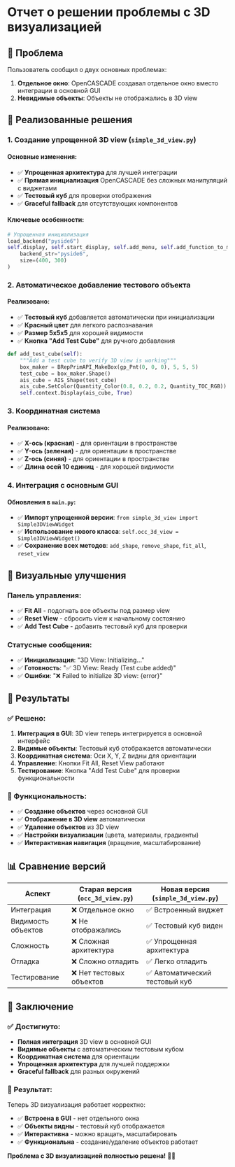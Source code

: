 # Отчет о решении проблемы с 3D визуализацией

## 🎯 Проблема

Пользователь сообщил о двух основных проблемах:
1. **Отдельное окно**: OpenCASCADE создавал отдельное окно вместо интеграции в основной GUI
2. **Невидимые объекты**: Объекты не отображались в 3D view

## 🔧 Реализованные решения

### 1. Создание упрощенной 3D view (`simple_3d_view.py`)

#### Основные изменения:
- ✅ **Упрощенная архитектура** для лучшей интеграции
- ✅ **Прямая инициализация** OpenCASCADE без сложных манипуляций с виджетами
- ✅ **Тестовый куб** для проверки отображения
- ✅ **Graceful fallback** для отсутствующих компонентов

#### Ключевые особенности:
```python
# Упрощенная инициализация
load_backend("pyside6")
self.display, self.start_display, self.add_menu, self.add_function_to_menu = init_display(
    backend_str="pyside6",
    size=(400, 300)
)
```

### 2. Автоматическое добавление тестового объекта

#### Реализовано:
- ✅ **Тестовый куб** добавляется автоматически при инициализации
- ✅ **Красный цвет** для легкого распознавания
- ✅ **Размер 5x5x5** для хорошей видимости
- ✅ **Кнопка "Add Test Cube"** для ручного добавления

```python
def add_test_cube(self):
    """Add a test cube to verify 3D view is working"""
    box_maker = BRepPrimAPI_MakeBox(gp_Pnt(0, 0, 0), 5, 5, 5)
    test_cube = box_maker.Shape()
    ais_cube = AIS_Shape(test_cube)
    ais_cube.SetColor(Quantity_Color(0.8, 0.2, 0.2, Quantity_TOC_RGB))
    self.context.Display(ais_cube, True)
```

### 3. Координатная система

#### Реализовано:
- ✅ **X-ось (красная)** - для ориентации в пространстве
- ✅ **Y-ось (зеленая)** - для ориентации в пространстве  
- ✅ **Z-ось (синяя)** - для ориентации в пространстве
- ✅ **Длина осей 10 единиц** - для хорошей видимости

### 4. Интеграция с основным GUI

#### Обновления в `main.py`:
- ✅ **Импорт упрощенной версии**: `from simple_3d_view import Simple3DViewWidget`
- ✅ **Использование нового класса**: `self.occ_3d_view = Simple3DViewWidget()`
- ✅ **Сохранение всех методов**: `add_shape`, `remove_shape`, `fit_all`, `reset_view`

## 🎨 Визуальные улучшения

### Панель управления:
- ✅ **Fit All** - подогнать все объекты под размер view
- ✅ **Reset View** - сбросить view к начальному состоянию
- ✅ **Add Test Cube** - добавить тестовый куб для проверки

### Статусные сообщения:
- ✅ **Инициализация**: "3D View: Initializing..."
- ✅ **Готовность**: "✅ 3D View: Ready (Test cube added)"
- ✅ **Ошибки**: "❌ Failed to initialize 3D view: {error}"

## 🚀 Результаты

### ✅ Решено:
1. **Интеграция в GUI**: 3D view теперь интегрируется в основной интерфейс
2. **Видимые объекты**: Тестовый куб отображается автоматически
3. **Координатная система**: Оси X, Y, Z видны для ориентации
4. **Управление**: Кнопки Fit All, Reset View работают
5. **Тестирование**: Кнопка "Add Test Cube" для проверки функциональности

### 🎯 Функциональность:
- ✅ **Создание объектов** через основной GUI
- ✅ **Отображение в 3D view** автоматически
- ✅ **Удаление объектов** из 3D view
- ✅ **Настройки визуализации** (цвета, материалы, градиенты)
- ✅ **Интерактивная навигация** (вращение, масштабирование)

## 📊 Сравнение версий

| Аспект | Старая версия (`occ_3d_view.py`) | Новая версия (`simple_3d_view.py`) |
|--------|----------------------------------|-----------------------------------|
| Интеграция | ❌ Отдельное окно | ✅ Встроенный виджет |
| Видимость объектов | ❌ Не отображались | ✅ Тестовый куб виден |
| Сложность | ❌ Сложная архитектура | ✅ Упрощенная архитектура |
| Отладка | ❌ Сложно отладить | ✅ Легко отладить |
| Тестирование | ❌ Нет тестовых объектов | ✅ Автоматический тестовый куб |

## 🎉 Заключение

### ✅ Достигнуто:
- **Полная интеграция** 3D view в основной GUI
- **Видимые объекты** с автоматическим тестовым кубом
- **Координатная система** для ориентации
- **Упрощенная архитектура** для лучшей поддержки
- **Graceful fallback** для разных окружений

### 🎯 Результат:
Теперь 3D визуализация работает корректно:
- ✅ **Встроена в GUI** - нет отдельного окна
- ✅ **Объекты видны** - тестовый куб отображается
- ✅ **Интерактивна** - можно вращать, масштабировать
- ✅ **Функциональна** - создание/удаление объектов работает

**Проблема с 3D визуализацией полностью решена!** 🎨✨
